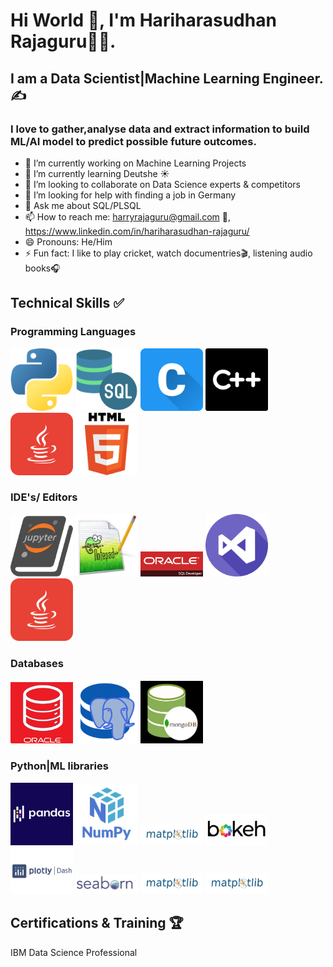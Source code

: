 # Hi World 👋, I'm Hariharasudhan Rajaguru👨‍💻.
## I am a Data Scientist|Machine Learning Engineer.✍️
### I love to gather,analyse data and extract information to build ML/AI model to predict possible future outcomes.



- 🔭 I’m currently working on Machine Learning Projects
- 🌱 I’m currently learning Deutshe ☀️
- 👯 I’m looking to collaborate on Data Science experts & competitors
- 🤔 I’m looking for help with finding a job in Germany
- 💬 Ask me about SQL/PLSQL
- 📫 How to reach me: harryrajaguru@gmail.com 📧, https://www.linkedin.com/in/hariharasudhan-rajaguru/
- 😄 Pronouns: He/Him
- ⚡ Fun fact: I like to play cricket, watch documentries🎬, listening audio books🎧
 


## Technical Skills ✅
### Programming Languages
<p>
  <img src="./images/python.png" width="100" title="Python">
  <img src="./images/sql-server.png" width="100" title="SQL|PLSQL">
  <img src="./images/letter-c.png" width="100" title="C">
  <img src="./images/c-logo.png" width="100" title="C++">
  <img src="./images/java.png" width="100" title="Java">
  <img src="./images/html_256x256.png" width="100" title="Java">
</p>

### IDE's/ Editors
<p>
  <img src="./images/jupyter.png" width="100" title="">
  <img src="./images/notepad++.jpg" width="100" title="">
  <img src="./images/oracle sql developer.png" width="100" title="">
  <img src="./images/visual-studio.png" width="100" title="">
  <img src="./images/java.png" width="100" title="">
</p>

### Databases
<p>
  <img src="./images/oracle-db.png" width="100" title="">
  <img src="./images/postgresql.png" width="100" title="">
  <img src="./images/mongodb.png" width="100" title="">
 </p>
 
### Python|ML libraries
<p>
  <img src="./images/pandas.png" width="100" title="">
  <img src="./images/numpy.png" width="100" title="">
  <img src="./images/matplot_title_logo.png" width="100" title="">
  <img src="./images/bokeah.png" width="100" title="">
  <img src="./images/plotly.png" width="100" title="">
  <img src="./images/sns.png" width="100" title="">
  <img src="./images/matplot_title_logo.png" width="100" title="">
  <img src="./images/matplot_title_logo.png" width="100" title="">
</p>

## Certifications & Training 🏆
IBM Data Science Professional

  
  
  


